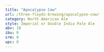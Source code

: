 ```yaml
---
title: "Apocalypse Cow"
url: /three-floyds-brewing/apocalypse-cow/
category: North American Ale
style: Imperial or Double India Pale Ale
abv: 10
ibu: 0
srm: 0
upc: 0
---
```


